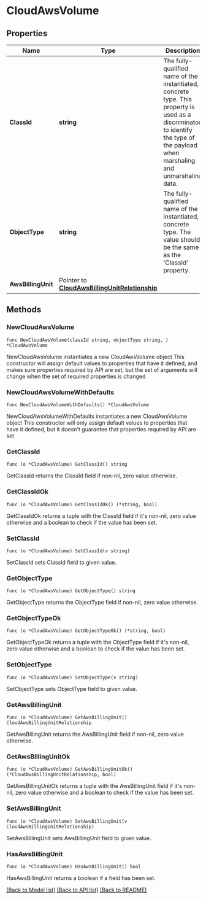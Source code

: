 # CloudAwsVolume

## Properties

Name | Type | Description | Notes
------------ | ------------- | ------------- | -------------
**ClassId** | **string** | The fully-qualified name of the instantiated, concrete type. This property is used as a discriminator to identify the type of the payload when marshaling and unmarshaling data. | [default to "cloud.AwsVolume"]
**ObjectType** | **string** | The fully-qualified name of the instantiated, concrete type. The value should be the same as the &#39;ClassId&#39; property. | [default to "cloud.AwsVolume"]
**AwsBillingUnit** | Pointer to [**CloudAwsBillingUnitRelationship**](cloud.AwsBillingUnit.Relationship.md) |  | [optional] 

## Methods

### NewCloudAwsVolume

`func NewCloudAwsVolume(classId string, objectType string, ) *CloudAwsVolume`

NewCloudAwsVolume instantiates a new CloudAwsVolume object
This constructor will assign default values to properties that have it defined,
and makes sure properties required by API are set, but the set of arguments
will change when the set of required properties is changed

### NewCloudAwsVolumeWithDefaults

`func NewCloudAwsVolumeWithDefaults() *CloudAwsVolume`

NewCloudAwsVolumeWithDefaults instantiates a new CloudAwsVolume object
This constructor will only assign default values to properties that have it defined,
but it doesn't guarantee that properties required by API are set

### GetClassId

`func (o *CloudAwsVolume) GetClassId() string`

GetClassId returns the ClassId field if non-nil, zero value otherwise.

### GetClassIdOk

`func (o *CloudAwsVolume) GetClassIdOk() (*string, bool)`

GetClassIdOk returns a tuple with the ClassId field if it's non-nil, zero value otherwise
and a boolean to check if the value has been set.

### SetClassId

`func (o *CloudAwsVolume) SetClassId(v string)`

SetClassId sets ClassId field to given value.


### GetObjectType

`func (o *CloudAwsVolume) GetObjectType() string`

GetObjectType returns the ObjectType field if non-nil, zero value otherwise.

### GetObjectTypeOk

`func (o *CloudAwsVolume) GetObjectTypeOk() (*string, bool)`

GetObjectTypeOk returns a tuple with the ObjectType field if it's non-nil, zero value otherwise
and a boolean to check if the value has been set.

### SetObjectType

`func (o *CloudAwsVolume) SetObjectType(v string)`

SetObjectType sets ObjectType field to given value.


### GetAwsBillingUnit

`func (o *CloudAwsVolume) GetAwsBillingUnit() CloudAwsBillingUnitRelationship`

GetAwsBillingUnit returns the AwsBillingUnit field if non-nil, zero value otherwise.

### GetAwsBillingUnitOk

`func (o *CloudAwsVolume) GetAwsBillingUnitOk() (*CloudAwsBillingUnitRelationship, bool)`

GetAwsBillingUnitOk returns a tuple with the AwsBillingUnit field if it's non-nil, zero value otherwise
and a boolean to check if the value has been set.

### SetAwsBillingUnit

`func (o *CloudAwsVolume) SetAwsBillingUnit(v CloudAwsBillingUnitRelationship)`

SetAwsBillingUnit sets AwsBillingUnit field to given value.

### HasAwsBillingUnit

`func (o *CloudAwsVolume) HasAwsBillingUnit() bool`

HasAwsBillingUnit returns a boolean if a field has been set.


[[Back to Model list]](../README.md#documentation-for-models) [[Back to API list]](../README.md#documentation-for-api-endpoints) [[Back to README]](../README.md)


